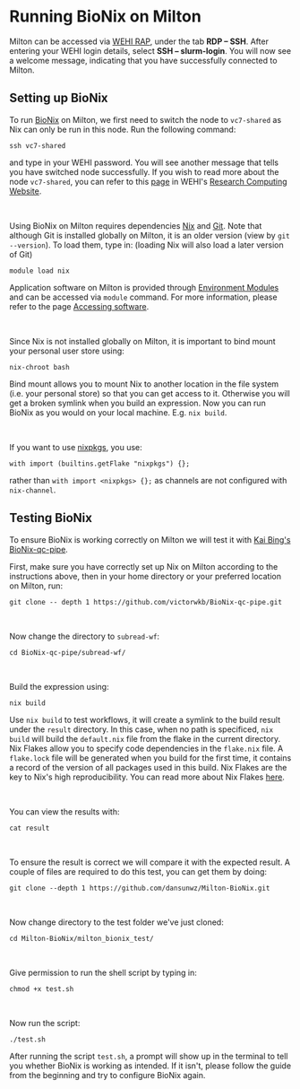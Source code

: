 # Running BioNix on Milton

Milton can be accessed via [WEHI RAP](https://rap.wehi.edu.au/), under the tab **RDP – SSH**. After entering your WEHI login details, select **SSH – slurm-login**. You will now see a welcome message, indicating that you have successfully connected to Milton.

## Setting up BioNix

To run [BioNix](https://github.com/PapenfussLab/bionix) on Milton, we first need to switch the node to `vc7-shared` as Nix can only be run in this node. Run the following command:
```{sh}
ssh vc7-shared
```
and type in your WEHI password. You will see another message that tells you have switched node successfully.
If you wish to read more about the node `vc7-shared`, you can refer to this [page](https://wehieduau.sharepoint.com/sites/rc2/SitePages/using-milton.aspx) in WEHI's [Research Computing Website](https://wehieduau.sharepoint.com/sites/rc2).

<br>

Using BioNix on Milton requires dependencies [Nix](https://nixos.org/) and [Git](https://git-scm.com/). Note that although Git is installed globally on Milton, it is an older version (view by `git --version`). 
To load them, type in: (loading Nix will also load a later version of Git)
```{sh}
module load nix
```
Application software on Milton is provided through [Environment Modules](https://modules.sourceforge.net/) and can be accessed via `module` command. For more information, please refer to the page [Accessing software](https://wehieduau.sharepoint.com/sites/rc2/SitePages/modules.aspx).

<br>

Since Nix is not installed globally on Milton, it is important to bind mount your personal user store using:
```{sh}
nix-chroot bash
```
Bind mount allows you to mount Nix to another location in the file system (i.e. your personal store) so that you can get access to it. Otherwise you will get a broken symlink when you build an expression.
Now you can run BioNix as you would on your local machine. E.g. `nix build`. 

<br>

If you want to use [nixpkgs](https://github.com/NixOS/nixpkgs/tree/master/pkgs), you use:
```{nix}
with import (builtins.getFlake "nixpkgs") {};
```
rather than `with import <nixpkgs> {};` as channels are not configured with `nix-channel`.


## Testing BioNix

To ensure BioNix is working correctly on Milton we will test it with [Kai Bing's BioNix-qc-pipe](https://github.com/victorwkb/BioNix-qc-pipe).

First, make sure you have correctly set up Nix on Milton according to the instructions above, then in your home directory or your preferred location on Milton, run:
```{sh}
git clone -- depth 1 https://github.com/victorwkb/BioNix-qc-pipe.git
```

<br>

Now change the directory to `subread-wf`:
```{sh}
cd BioNix-qc-pipe/subread-wf/
```

<br>

Build the expression using:
```{sh}
nix build
```
Use `nix build` to test workflows, it will create a symlink to the build result under the `result` directory. In this case, when no path is specificed, `nix build` will build the `default.nix` file from the flake in the current directory. Nix Flakes allow you to specify code dependencies in the `flake.nix` file. A `flake.lock` file will be generated when you build for the first time, it contains a record of the version of all packages used in this build. Nix Flakes are the key to Nix's high reproducibility. You can read more about Nix Flakes [here](https://nixos.wiki/wiki/Flakes).

<br>

You can view the results with:
```{sh}
cat result
```

<br>

To ensure the result is correct we will compare it with the expected result.
A couple of files are required to do this test, you can get them by doing:
```{sh}
git clone --depth 1 https://github.com/dansunwz/Milton-BioNix.git
```

<br>

Now change directory to the test folder we've just cloned:
```{sh}
cd Milton-BioNix/milton_bionix_test/
```

<br>

Give permission to run the shell script by typing in:
```{sh}
chmod +x test.sh
```

<br>

Now run the script:
```{sh}
./test.sh
```
After running the script `test.sh`, a prompt will show up in the terminal to tell you whether BioNix is working as intended. If it isn't, please follow the guide from the beginning and try to configure BioNix again.

